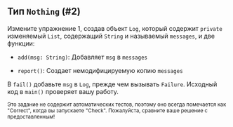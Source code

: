 ## Тип `Nothing` (#2)

Измените упражнение 1, создав объект `Log`, который содержит `private` изменяемый
`List`, содержащий `String` и называемый `messages`, и две функции:

- `add(msg: String)`: Добавляет `msg` в `messages`

- `report()`: Создает немодифицируемую копию `messages`

В `fail()` добавьте `msg` в `Log`, прежде чем вызывать `Failure`. Исходный
код в `main()` проверяет вашу работу.

<sub> Это задание не содержит автоматических тестов,
поэтому оно всегда помечается как "Correct", когда вы запускаете "Check".
Пожалуйста, сравните ваше решение с предоставленным! </sub>